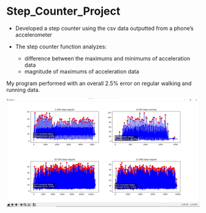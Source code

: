 # Step_Counter_Project
- Developed a step counter using the csv data outputted from a phone’s accelerometer

- The step counter function analyzes:
  - difference between the maximums and minimums of acceleration data
  - magnitude of maximums of acceleration data

My program performed with an overall 2.5% error on regular walking and running data.

![Image of Step Counter Graphs](StepCounterGraphs.jpg)
